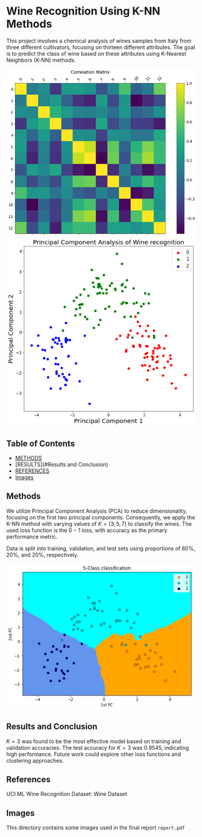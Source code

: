 # Wine Recognition Using K-NN Methods

This project involves a chemical analysis of wines samples from Italy from three different cultivators, focusing on thirteen different attributes. The goal is to predict the class of wine based on these attributes using K-Nearest Neighbors (K-NN) methods.

![Project Screenshot](images/correlmat.png "Correlation matrix of 13 attributes")
<img src="images/datasetafterpca.png" alt="Project Screenshot" title="Plotted PCA in 2 dimensions" width="500"/>


## Table of Contents
- [METHODS](#methods)
- [RESULTS](#Results and Conclusion)
- [REFERENCES](#references)
- [Images](#images)

## Methods

We utilize Principal Component Analysis (PCA) to reduce dimensionality, focusing on the first two principal components. Consequently, we apply the K-NN method with varying values of $K =(3, 5, 7)$ to classify the wines. The used loss function is the $0-1$ loss, with accuracy as the primary performance metric.

Data is split into training, validation, and test sets using proportions of 60%, 20%, and 20%, respectively.

![Project Screenshot](images/afterclass.png "Clustering in PCA")

## Results and Conclusion
$K = 3$ was found to be the most effective model based on training and validation accuracies.
The test accuracy for $K = 3$ was $0.9545$, indicating high performance.
Future work could explore other loss functions and clustering approaches.


## References
UCI ML Wine Recognition Dataset: Wine Dataset




## Images

This directory contains some images used in the final report ```report.pdf```